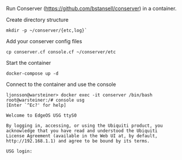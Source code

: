 Run Conserver (<https://github.com/bstansell/conserver>) in a container.

Create directory structure

```text
mkdir -p ~/conserver/{etc,log}`
```

Add your conserver config files

```text
cp conserver.cf console.cf ~/conserver/etc
```

Start the container

```text
docker-compose up -d
```

Connect to the container and use the console

```text
ljonsson@warsteiner> docker exec -it conserver /bin/bash
root@warsteiner:/# console usg
[Enter `^Ec?' for help]

Welcome to EdgeOS USG ttyS0

By logging in, accessing, or using the Ubiquiti product, you
acknowledge that you have read and understood the Ubiquiti
License Agreement (available in the Web UI at, by default,
http://192.168.1.1) and agree to be bound by its terms.

USG login:
```


